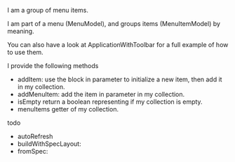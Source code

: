 I am a group of menu items.

I am part of a menu (MenuModel), and groups items (MenuItemModel) by meaning.

You can also have a look at ApplicationWithToolbar for a full example of how to use them.

I provide the following methods
- addItem: use the block in parameter to initialize a new item, then add it in my collection.
- addMenuItem: add the item in parameter in my collection.
- isEmpty return a boolean representing if my collection is empty.
- menuItems getter of my collection.


todo
- autoRefresh
- buildWithSpecLayout:
- fromSpec: